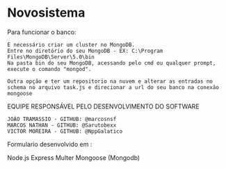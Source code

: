 # Novosistema

Para funcionar o banco:

    É necessário criar um cluster no MongoDB.
    Entre no diretório do seu MongoDB - EX: C:\Program Files\MongoDB\Server\5.0\bin
    Na pasta bin do seu MongoDB, acessando pelo cmd ou qualquer prompt, execute o comando "mongod".

    Outra opção e ter um repositorio na nuvem e alterar as entradas no schema no arquivo task.js e direcionar a url do seu banco na conexão mongoose 

EQUIPE RESPONSÁVEL PELO DESENVOLVIMENTO DO SOFTWARE

    JOÃO TRAMASSIO - GITHUB: @marcosnsf
    MARCOS NATHAN - GITHUB: @Sarutobexx
    VICTOR MOREIRA - GITHUB: @NppGalatico

Formulario desenvolvido em :

Node.js Express Multer Mongoose (Mongodb)